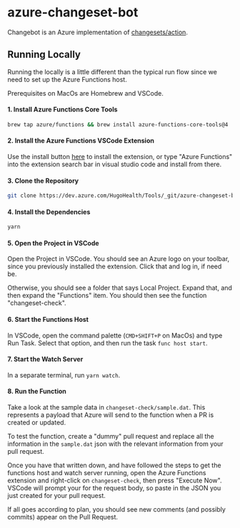 # azure-changeset-bot

Changebot is an Azure implementation of [changesets/action](https://github.com/changesets/action).

## Running Locally

Running the locally is a little different than the typical run flow since we need to set up the Azure Functions host.

Prerequisites on MacOs are Homebrew and VSCode.

#### 1. Install Azure Functions Core Tools

```sh
brew tap azure/functions && brew install azure-functions-core-tools@4
```

#### 2. Install the Azure Functions VSCode Extension

Use the install button [here](https://marketplace.visualstudio.com/items?itemName=ms-azuretools.vscode-azurefunctions) to install the extension, or type "Azure Functions" into the extension search bar in visual studio code and install from there.

#### 3. Clone the Repository

```sh
git clone https://dev.azure.com/HugoHealth/Tools/_git/azure-changeset-bot
```

#### 4. Install the Dependencies

```sh
yarn
```

#### 5. Open the Project in VSCode

Open the Project in VSCode. You should see an Azure logo on your toolbar, since you previously installed the extension. Click that and log in, if need be.

Otherwise, you should see a folder that says Local Project. Expand that, and then expand the "Functions" item. You should then see the function "changeset-check".


#### 6. Start the Functions Host

In VSCode, open the command palette (`CMD+SHIFT+P` on MacOs) and type Run Task. Select that option, and then run the task `func host start`.

#### 7. Start the Watch Server

In a separate terminal, run `yarn watch`. 


#### 8. Run the Function

Take a look at the sample data in `changeset-check/sample.dat`. This represents a payload that Azure will send to the function when a PR is created or updated.

To test the function, create a "dummy" pull request and replace all the information in the `sample.dat` json with the relevant information from your pull request.

Once you have that written down, and have followed the steps to get the functions host and watch server running, open the Azure Functions extension and right-click on `changeset-check`, then press "Execute Now". VSCode will prompt your for the request body, so paste in the JSON you just created for your pull request.

If all goes according to plan, you should see new comments (and possibly commits) appear on the Pull Request.